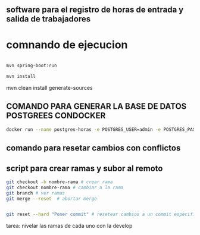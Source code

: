 ## software para el registro de horas de entrada y salida de trabajadores

# comnando de ejecucion

```sh

mvn spring-boot:run 

mvn install
```





mvn clean install generate-sources

## COMANDO PARA GENERAR LA BASE DE DATOS POSTGREES CONDOCKER
```sh
docker run --name postgres-horas -e POSTGRES_USER=admin -e POSTGRES_PASSWORD=admin123 -e POSTGRES_DB=empresa -p 5432:5432 postgres
```
## comando para resetar cambios con conflictos



## script para crear ramas y subor al remoto
```sh
git checkout -b nombre-rama # crear rama
git checkout nombre-rama # cambiar a la rama
git branch # ver ramas
git merge --reset  # abortar merge


git reset --hard "Poner commit" # resetear cambios a un commit especifico

```

tarea: nivelar las ramas de cada uno con la develop
